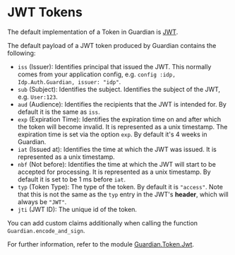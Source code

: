 # JWT Tokens

The default implementation of a Token in Guardian is [JWT](https://en.wikipedia.org/wiki/JSON_Web_Token).

The default payload of a JWT token produced by Guardian contains the following:

- `iss` (Issuer): Identifies principal that issued the JWT. This normally comes from your application config, e.g. `config :idp, Idp.Auth.Guardian, issuer: "idp"`.
- `sub` (Subject): Identifies the subject. Identifies the subject of the JWT, e.g. `User:123`.
- `aud` (Audience): Identifies the recipients that the JWT is intended for. By default it is the same as `iss`.
- `exp` (Expiration Time): Identifies the expiration time on and after which the token will become invalid. It is represented as a unix timestamp.
  The expiration time is set via the option `exp`. By default it's 4 weeks in Guardian.
- `iat` (Issued at): Identifies the time at which the JWT was issued. It is represented as a unix timestamp.
- `nbf` (Not before): Identifies the time at which the JWT will start to be accepted for processing. It is represented as a unix timestamp.
  By default it is set to be 1 ms before `iat`.
- `typ` (Token Type): The type of the token. By default it is `"access"`.
  Note that this is not the same as the `typ` entry in the JWT's **header**, which will always be `"JWT"`.
- `jti` (JWT ID): The unique id of the token.

You can add custom claims additionally when calling the function `Guardian.encode_and_sign`.

For further information, refer to the module [Guardian.Token.Jwt](https://hexdocs.pm/guardian/Guardian.Token.Jwt.html).
